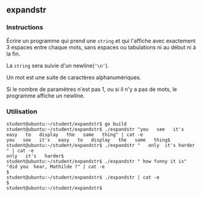## expandstr

### Instructions

Écrire un programme qui prend une `string` et qui l'affiche avec exactement 3 espaces entre chaque mots, sans espaces ou tabulations ni au début ni à la fin.

La `string` sera suivie d'un newline(`'\n'`).

Un mot est une suite de caractères alphanumériques.

Si le nombre de paramètres n'est pas 1, ou si il n'y a pas de mots, le programme affiche un newline.

### Utilisation

```console
student@ubuntu:~/student/expandstr$ go build
student@ubuntu:~/student/expandstr$ ./expandstr "you   see   it's   easy   to   display   the   same   thing" | cat -e
you   see   it's   easy   to   display   the   same   thing$
student@ubuntu:~/student/expandstr$ ./expandstr "   only  it's harder   " | cat -e
only   it's   harder$
student@ubuntu:~/student/expandstr$ ./expandstr " how funny it is" "did you  hear, Mathilde ?" | cat -e
$
student@ubuntu:~/student/expandstr$ ./expandstr | cat -e
$
student@ubuntu:~/student/expandstr$
```
